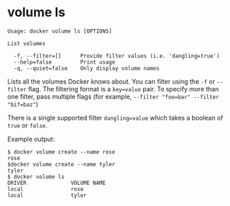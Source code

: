 <!--[metadata]>
+++
title = "volume ls"
description = "The volume ls command description and usage"
keywords = ["volume, list"]
[menu.engine]
parent = "smn_cli"
+++
<![end-metadata]-->

# volume ls

    Usage: docker volume ls [OPTIONS]

    List volumes

      -f, --filter=[]      Provide filter values (i.e. 'dangling=true')
      --help=false         Print usage
      -q, --quiet=false    Only display volume names

Lists all the volumes Docker knows about. You can filter using the `-f` or `--filter` flag. The filtering format is a `key=value` pair. To specify more than one filter,  pass multiple flags (for example,  `--filter "foo=bar" --filter "bif=baz"`)

There is a single supported filter `dangling=value` which takes a boolean of `true` or `false`.

Example output:

    $ docker volume create --name rose
    rose
    $docker volume create --name tyler
    tyler
    $ docker volume ls
    DRIVER              VOLUME NAME
    local               rose
    local               tyler
